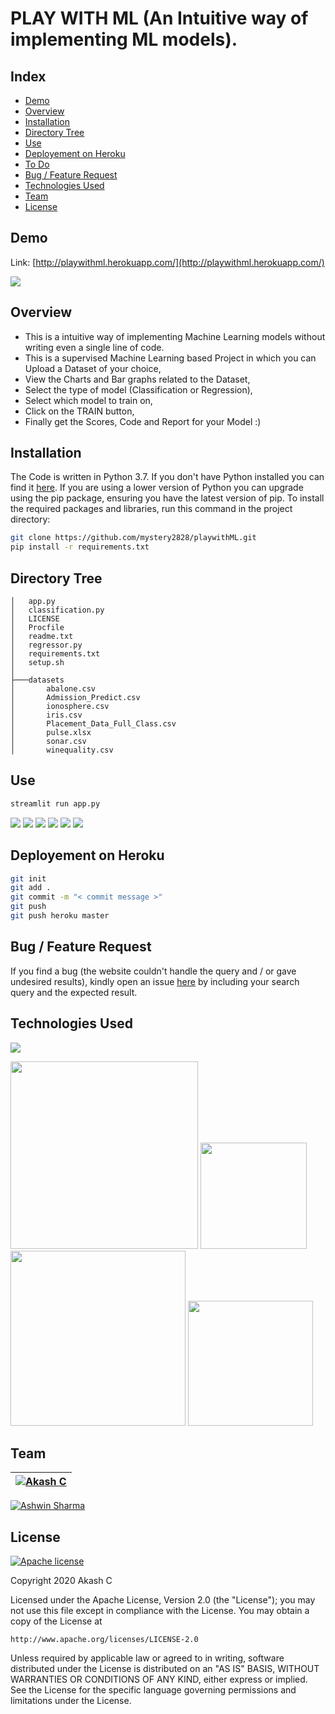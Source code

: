 # PLAY WITH ML (An Intuitive way of implementing ML models).

## Index
  * [Demo](#demo)
  * [Overview](#overview)
  * [Installation](#installation)
  * [Directory Tree](#directory-tree)
  * [Use](#use)
  * [Deployement on Heroku](#deployement-on-heroku)
  * [To Do](#to-do)
  * [Bug / Feature Request](#bug---feature-request)
  * [Technologies Used](#technologies-used)
  * [Team](#team)
  * [License](#license)


## Demo
Link: [http://playwithml.herokuapp.com/](http://playwithml.herokuapp.com/)

[![](https://imgur.com/gec0n1K.png)](http://playwithml.herokuapp.com/)

## Overview
* This is a intuitive way of implementing Machine Learning models without writing even a single line of code.
* This is a supervised Machine Learning based Project in which you can Upload a Dataset of your choice,
* View the Charts and Bar graphs related to the Dataset,
* Select the type of model (Classification or Regression),
* Select which model to train on,
* Click on the TRAIN button,
* Finally get the Scores, Code and Report for your Model :)

## Installation
The Code is written in Python 3.7. If you don't have Python installed you can find
it [here](https://www.python.org/downloads/).
If you are using a lower version of Python you can upgrade using the pip package,
ensuring you have the latest version of pip. 
To install the required packages and libraries, run this command in the project 
directory:
```bash
git clone https://github.com/mystery2828/playwithML.git
pip install -r requirements.txt
```

## Directory Tree
```
│   app.py
│   classification.py
│   LICENSE
│   Procfile
│   readme.txt
│   regressor.py
│   requirements.txt
│   setup.sh
│
├───datasets
│       abalone.csv
│       Admission_Predict.csv
│       ionosphere.csv
│       iris.csv
│       Placement_Data_Full_Class.csv
│       pulse.xlsx
│       sonar.csv
│       winequality.csv
```

## Use
```bash
streamlit run app.py
```
[![](https://imgur.com/MtvTsL1.png)](http://playwithml.herokuapp.com/)
[![](https://imgur.com/x3ct0ou.png)](http://playwithml.herokuapp.com/)
[![](https://imgur.com/LkxcPJK.png)](http://playwithml.herokuapp.com/)
[![](https://imgur.com/CiVrqNu.png)](http://playwithml.herokuapp.com/)
[![](https://imgur.com/gzFq0GJ.png)](http://playwithml.herokuapp.com/)
[![](https://imgur.com/CiVrqNu.png)](http://playwithml.herokuapp.com/)

## Deployement on Heroku
```bash
git init
git add .
git commit -m "< commit message >"
git push
git push heroku master
```

## Bug / Feature Request
If you find a bug (the website couldn't handle the query and / or gave undesired results), kindly open an issue [here](https://github.com/mystery2828/playwithml/issues/new) by including your search query and the expected result.

## Technologies Used

![](https://forthebadge.com/images/badges/made-with-python.svg)

[<img target="_blank" src="https://images.g2crowd.com/uploads/product/image/social_landscape/social_landscape_77c883b19775c25838d2055fc2e7387e/scikit-learn.png" width=300>](https://scikit-learn.org/stable/) 
[<img target="_blank" src="https://pbs.twimg.com/profile_images/1234856290058428416/8lWJhqj1_400x400.jpg" width=170>](https://www.streamlit.io/) 
[<img target="_blank" src="https://miro.medium.com/max/1080/1*_oSOImPmBFeKj8vqE4FCkQ.jpeg" width=280>](https://pandas.pydata.org/)
[<img target="_blank" src="https://buddy.works/guides/thumbnails/cover-heroku.png" width=200>](https://www.heroku.com/)

## Team
[![Akash C](https://avatars1.githubusercontent.com/u/40836377?s=460&u=884f530d1deeb1897ccb6f83cea9e84cc3de4b28&v=4&s=144)](https://www.linkedin.com/in/akash-c-3a0468148/) |
-|
[![Ashwin Sharma](https://avatars0.githubusercontent.com/u/51113630?s=180&u=a16f967611c067eb66f36bc1c070fe8fbe1d5341&v=4&s=144)](https://www.linkedin.com/in/ashwinsharmap/)

## License
[![Apache license](https://img.shields.io/badge/license-apache-blue?style=for-the-badge&logo=appveyor)](http://www.apache.org/licenses/LICENSE-2.0e)

Copyright 2020 Akash C

Licensed under the Apache License, Version 2.0 (the "License");
you may not use this file except in compliance with the License.
You may obtain a copy of the License at

    http://www.apache.org/licenses/LICENSE-2.0

Unless required by applicable law or agreed to in writing, software
distributed under the License is distributed on an "AS IS" BASIS,
WITHOUT WARRANTIES OR CONDITIONS OF ANY KIND, either express or implied.
See the License for the specific language governing permissions and
limitations under the License.

